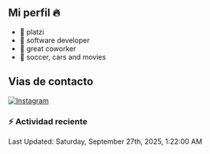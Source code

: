 ## Mi perfil 🔥


- 🔭 platzi
- 🌱 software developer
- 👯 great coworker
- 💬 soccer, cars and movies

## Vias de contacto

[![Instagram](https://img.shields.io/badge/@isaacgm__-%23E4405F?style=for-the-badge&logo=instagram&logoColor=white)](https://www.instagram.com/isaacgm__/)

### :zap: Actividad reciente 
<!--RECENT_ACTIVITY:start-->
<!--RECENT_ACTIVITY:end-->
<!--RECENT_ACTIVITY:last_update-->
Last Updated: Saturday, September 27th, 2025, 1:22:00 AM
<!--RECENT_ACTIVITY:last_update_end-->

